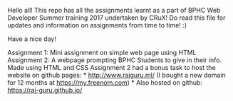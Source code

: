 Hello all!
This repo has all the assignments learnt as a part of BPHC Web Developer Summer training 2017 undertaken by CRuX!
Do read this file for updates and information on assignments from time to time! :) 

Have a nice day!

Assignment 1: Mini assignment on simple web page using HTML
Assignment 2: A webpage prompting BPHC Students to give in their info. Made using HTML and CSS
      Assignment 2 had a bonus task to host the website on github pages: 
         * http://www.rajguru.ml/ (I bought a new domain for 12 months at https://my.freenom.com)
         * Also hosted on github: https://raj-guru.github.io/
